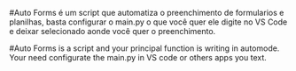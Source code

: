 #Auto Forms é um script que automatiza o preenchimento de formularios e planilhas, basta configurar o main.py o que você quer ele digite no VS Code e deixar selecionado aonde você quer o preenchimento.

#Auto Forms is a script and your principal function is writing in automode. Your need configurate the main.py in VS code or others apps you text.